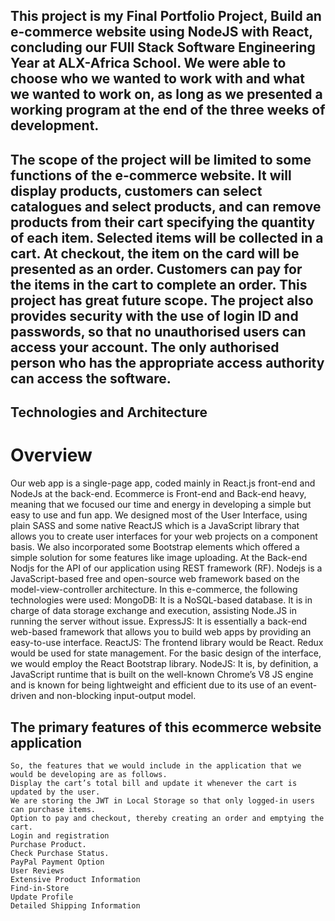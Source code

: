 ## This project is my Final Portfolio Project, Build an e-commerce website using NodeJS with React, concluding our FUll Stack Software Engineering Year at ALX-Africa School. We were able to choose who we wanted to work with and what we wanted to work on, as long as we presented a working program at the end of the three weeks of development.

## The scope of the project will be limited to some functions of the e-commerce website. It will display products, customers can select catalogues and select products, and can remove products from their cart specifying the quantity of each item. Selected items will be collected in a cart. At checkout, the item on the card will be presented as an order. Customers can pay for the items in the cart to complete an order. This project has great future scope. The project also provides security with the use of login ID and passwords, so that no unauthorised users can access your account. The only authorised person who has the appropriate access authority can access the software.
## Technologies and Architecture
# Overview
Our web app is a single-page app, coded mainly in React.js front-end and NodeJs at the back-end. Ecommerce is Front-end and Back-end heavy, meaning that we focused our time and energy in developing a simple but easy to use and fun app. We designed most of the User Interface, using plain SASS and some native ReactJS which is a JavaScript library that allows you to create user interfaces for your web projects on a component basis. We also incorporated some Bootstrap elements which offered a simple solution for some features like image uploading.
At the Back-end Nodjs for the API of our application using REST framework (RF). Nodejs is a JavaScript-based free and open-source web framework based on the model-view-controller architecture.
In this e-commerce, the following technologies were used:
MongoDB: It is a NoSQL-based database. It is in charge of data storage exchange and execution, assisting Node.JS in running the server without issue.
ExpressJS: It is essentially a back-end web-based framework that allows you to build web apps by providing an easy-to-use interface.
ReactJS: The frontend library would be React. Redux would be used for state management. For the basic design of the interface, we would employ the React Bootstrap library.
NodeJS: It is, by definition, a JavaScript runtime that is built on the well-known Chrome’s V8 JS engine and is known for being lightweight and efficient due to its use of an event-driven and non-blocking input-output model.
## The primary features of this ecommerce website application
    So, the features that we would include in the application that we would be developing are as follows.
    Display the cart’s total bill and update it whenever the cart is updated by the user.
    We are storing the JWT in Local Storage so that only logged-in users can purchase items.
    Option to pay and checkout, thereby creating an order and emptying the cart.
    Login and registration
    Purchase Product.
    Check Purchase Status.
    PayPal Payment Option
    User Reviews
    Extensive Product Information
    Find-in-Store
    Update Profile
    Detailed Shipping Information
